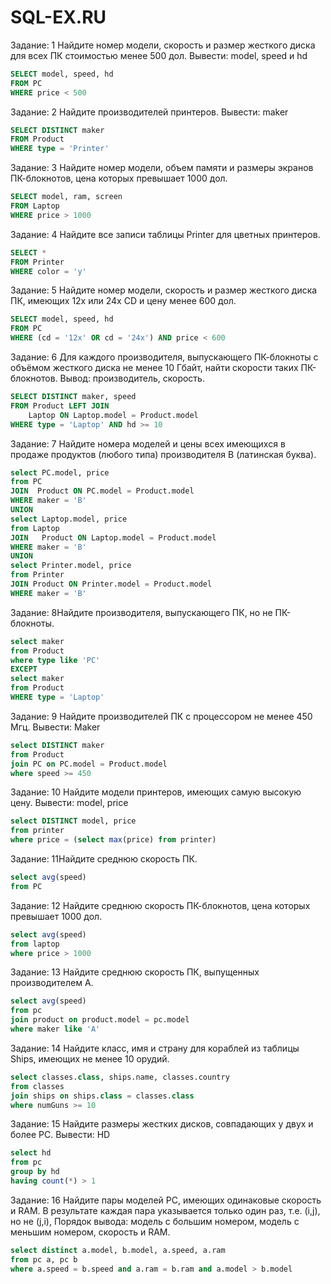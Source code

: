 # SQL-EX.RU

Задание: 1 Найдите номер модели, скорость и размер жесткого диска для всех ПК стоимостью менее 500 дол. Вывести: model, speed и hd

```SQL
SELECT model, speed, hd
FROM PC
WHERE price < 500
```
Задание: 2 Найдите производителей принтеров. Вывести: maker

```SQL
SELECT DISTINCT maker 
FROM Product
WHERE type = 'Printer'
```
Задание: 3 Найдите номер модели, объем памяти и размеры экранов ПК-блокнотов, цена которых превышает 1000 дол.

```SQL
SELECT model, ram, screen
FROM Laptop
WHERE price > 1000
```
Задание: 4 Найдите все записи таблицы Printer для цветных принтеров.

```SQL
SELECT *
FROM Printer
WHERE color = 'y'
```
Задание: 5 Найдите номер модели, скорость и размер жесткого диска ПК, имеющих 12x или 24x CD и цену менее 600 дол.

```SQL
SELECT model, speed, hd
FROM PC
WHERE (cd = '12x' OR cd = '24x') AND price < 600
```
Задание: 6 Для каждого производителя, выпускающего ПК-блокноты c объёмом жесткого диска не менее 10 Гбайт, найти скорости таких ПК-блокнотов. Вывод: производитель, скорость.

```SQL
SELECT DISTINCT maker, speed
FROM Product LEFT JOIN 
	Laptop ON Laptop.model = Product.model
WHERE type = 'Laptop' AND hd >= 10
```
Задание: 7 Найдите номера моделей и цены всех имеющихся в продаже продуктов (любого типа) производителя B (латинская буква).

```SQL
select PC.model, price
from PC
JOIN  Product ON PC.model = Product.model
WHERE maker = 'B' 
UNION
select Laptop.model, price
from Laptop
JOIN   Product ON Laptop.model = Product.model
WHERE maker = 'B' 
UNION
select Printer.model, price
from Printer
JOIN Product ON Printer.model = Product.model
WHERE maker = 'B'
```
Задание: 8Найдите производителя, выпускающего ПК, но не ПК-блокноты.

```SQL
select maker
from Product
where type like 'PC'
EXCEPT 
select maker
from Product
WHERE type = 'Laptop'
```
Задание: 9 Найдите производителей ПК с процессором не менее 450 Мгц. Вывести: Maker

```SQL
select DISTINCT maker
from Product
join PC on PC.model = Product.model
where speed >= 450
```

Задание: 10 Найдите модели принтеров, имеющих самую высокую цену. Вывести: model, price

```SQL
select DISTINCT model, price
from printer
where price = (select max(price) from printer)
```
Задание: 11Найдите среднюю скорость ПК.

```SQL
select avg(speed)
from PC
```
Задание: 12 Найдите среднюю скорость ПК-блокнотов, цена которых превышает 1000 дол.

```SQL
select avg(speed)
from laptop
where price > 1000
```
Задание: 13 Найдите среднюю скорость ПК, выпущенных производителем A.

```SQL
select avg(speed)
from pc
join product on product.model = pc.model
where maker like 'A'
```
Задание: 14 Найдите класс, имя и страну для кораблей из таблицы Ships, имеющих не менее 10 орудий.

```SQL
select classes.class, ships.name, classes.country
from classes
join ships on ships.class = classes.class
where numGuns >= 10
```
Задание: 15 Найдите размеры жестких дисков, совпадающих у двух и более PC. Вывести: HD

```SQL
select hd
from pc
group by hd
having count(*) > 1
```
Задание: 16 Найдите пары моделей PC, имеющих одинаковые скорость и RAM. В результате каждая пара указывается только один раз, т.е. (i,j), но не (j,i), Порядок вывода: модель с большим номером, модель с меньшим номером, скорость и RAM.

```SQL
select distinct a.model, b.model, a.speed, a.ram
from pc a, pc b
where a.speed = b.speed and a.ram = b.ram and a.model > b.model
```